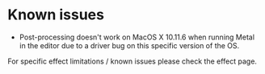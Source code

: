 # Known issues

- Post-processing doesn't work on MacOS X 10.11.6 when running Metal in the editor due to a driver bug on this specific version of the OS.

For specific effect limitations / known issues please check the effect page.